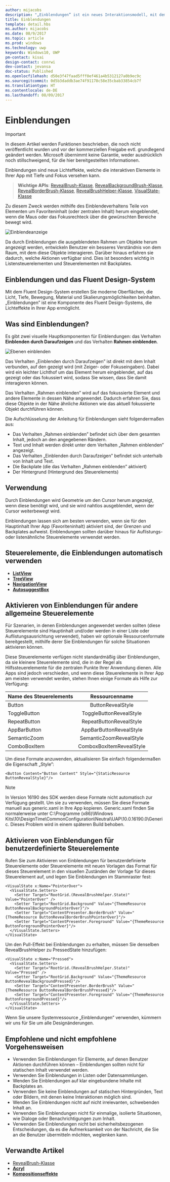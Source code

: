 ```yaml
---
author: mijacobs
description: "„Einblendungen” ist ein neues Interaktionsmodell, mit dem sich ein stärkerer Fokus und mehr Spaß in Ihre Anwendung bringen lassen."
title: Einblendungen
template: detail.hbs
ms.author: mijacobs
ms.date: 08/9/2017
ms.topic: article
ms.prod: windows
ms.technology: uwp
keywords: Windows10, UWP
pm-contact: kisai
design-contact: conrwi
dev-contact: jevansa
doc-status: Published
ms.openlocfilehash: d50e3f47faad5fff0ef461a4b5312127a0b9ec9c
ms.sourcegitcommit: 0d5b3daddb3ae74f91178c58e35cbab33854cb7f
ms.translationtype: HT
ms.contentlocale: de-DE
ms.lasthandoff: 08/09/2017
---
```

# <a name="reveal"></a>Einblendungen

> [!IMPORTANT]
> In diesem Artikel werden Funktionen beschrieben, die noch nicht veröffentlicht wurden und vor der kommerziellen Freigabe evtl. grundlegend geändert werden. Microsoft übernimmt keine Garantie, weder ausdrücklich noch stillschweigend, für die hier bereitgestellten Informationen.

Einblendungen sind neue Lichteffekte, welche die interaktiven Elemente in Ihrer App mit Tiefe und Fokus versehen kann.

> **Wichtige APIs**: [RevealBrush-Klasse](https://docs.microsoft.com/uwp/api/windows.ui.xaml.media.revealbrush), [RevealBackgroundBrush-Klasse](https://docs.microsoft.com/uwp/api/windows.ui.xaml.media.revealbackgroundbrush), [RevealBorderBrush-Klasse](https://docs.microsoft.com/uwp/api/windows.ui.xaml.media.revealborderbrush), [RevealBrushHelper-Klasse](https://docs.microsoft.com/uwp/api/windows.ui.xaml.media.revealbrushhelper), [VisualState-Klasse](https://docs.microsoft.com/en-us/uwp/api/Windows.UI.Xaml.VisualState)

Zu diesem Zweck werden mithilfe des Einblendeverhaltens Teile von Elementen um Favoriteninhalt (oder zentralen Inhalt) herum eingeblendet, wenn die Maus oder das Fokusrechteck über die gewünschten Bereiche bewegt wird.

![Einblendeanzeige](images/Nav_Reveal_Animation.gif)

Da durch Einblendungen die ausgeblendeten Rahmen um Objekte herum angezeigt werden, entwickeln Benutzer ein besseres Verständnis von dem Raum, mit dem diese Objekte interagieren. Darüber hinaus erfahren sie dadurch, welche Aktionen verfügbar sind. Dies ist besonders wichtig in Listensteuerelementen und Steuerelementen mit Backplates.

## <a name="reveal-and-the-fluent-design-system"></a>Einblendungen und das Fluent Design-System

 Mit dem Fluent Design-System erstellen Sie moderne Oberflächen, die Licht, Tiefe, Bewegung, Material und Skalierungsmöglichkeiten beinhalten. „Einblendungen” ist eine Komponente des Fluent Design-Systems, die Lichteffekte in Ihrer App ermöglicht. 

## <a name="what-is-reveal"></a>Was sind Einblendungen?

Es gibt zwei visuelle Hauptkomponenten für Einblendungen: das Verhalten **Einblenden durch Daraufzeigen** und das Verhalten **Rahmen einblenden**.

![Ebenen einblenden](images/RevealLayers.png)

Das Verhalten „Einblenden durch Daraufzeigen” ist direkt mit dem Inhalt verbunden, auf den gezeigt wird (mit Zeiger- oder Fokuseingaben). Dabei wird ein leichter Lichthof um das Element herum eingeblendet, auf das gezeigt oder das fokussiert wird, sodass Sie wissen, dass Sie damit interagieren können.

Das Verhalten „Rahmen einblenden” wird auf das fokussierte Element und andere Elemente in dessen Nähe angewendet. Dadurch erfahren Sie, dass diese Objekte in der Nähe ähnliche Aktionen wie das aktuell fokussierte Objekt durchführen können.

Die Aufschlüsselung der Anleitung für Einblendungen sieht folgendermaßen aus:

- Das Verhalten „Rahmen einblenden” befindet sich über dem gesamten Inhalt, jedoch an den angegebenen Rändern.
- Text und Inhalt werden direkt unter dem Verhalten „Rahmen einblenden” angezeigt.
- Das Verhalten „Einblenden durch Daraufzeigen” befindet sich unterhalb von Inhalt und Text.
- Die Backplate (die das Verhalten „Rahmen einblenden” aktiviert)
- Der Hintergrund (Hintergrund des Steuerelements)

<!--
<div class=”microsoft-internal-note”>
To create your own Reveal lighting effect for static comps or prototype purposes, see the full [uni design guidance](http://uni/DesignDepot.FrontEnd/#/ProductNav/3020/1/dv/?t=Resources%7CToolkit%7CReveal&f=Neon) for this effect in illustrator.
</div>
-->

## <a name="how-to-use-it"></a>Verwendung

Durch Einblendungen wird Geometrie um den Cursor herum angezeigt, wenn diese benötigt wird, und sie wird nahtlos ausgeblendet, wenn der Cursor weiterbewegt wird.

Einblendungen lassen sich am besten verwenden, wenn sie für den Hauptinhalt Ihrer App (Favoriteninhalt) aktiviert sind, der Grenzen und Backplates aufweist. Einblendungen sollten darüber hinaus für Auflistungs- oder listenähnliche Steuerelemente verwendet werden.

## <a name="controls-that-automatically-use-reveal"></a>Steuerelemente, die Einblendungen automatisch verwenden

- [**ListView**](../controls-and-patterns/lists.md)
- [**TreeView**](../controls-and-patterns/tree-view.md)
- [**NavigationView**](../controls-and-patterns/navigationview.md)
- [**AutosuggestBox**](../controls-and-patterns/auto-suggest-box.md)

## <a name="enabling-reveal-on-other-common-controls"></a>Aktivieren von Einblendungen für andere allgemeine Steuerelemente

Für Szenarien, in denen Einblendungen angewendet werden sollten (diese Steuerelemente sind Hauptinhalt und/oder werden in einer Liste oder Auflistungsausrichtung verwendet), haben wir optionale Ressourcenformate bereitgestellt, mithilfe derer Sie Einblendungen für solche Situationen aktivieren können.

Diese Steuerelemente verfügen nicht standardmäßig über Einblendungen, da sie kleinere Steuerelemente sind, die in der Regel als Hilfssteuerelemente für die zentralen Punkte Ihrer Anwendung dienen. Alle Apps sind jedoch verschieden, und wenn diese Steuerelemente in Ihrer App am meisten verwendet werden, stehen Ihnen einige Formate als Hilfe zur Verfügung:

| Name des Steuerelements   | Ressourcenname |
|----------|:-------------:|
| Button |  ButtonRevealStyle |
| ToggleButton | ToggleButtonRevealStyle |
| RepeatButton | RepeatButtonRevealStyle |
| AppBarButton | AppBarButtonRevealStyle |
| SemanticZoom | SemanticZoomRevealStyle |
| ComboBoxItem | ComboxBoxItemRevealStyle |

Um diese Formate anzuwenden, aktualisieren Sie einfach folgendermaßen die Eigenschaft „Style”:

```XAML
<Button Content="Button Content" Style="{StaticResource ButtonRevealStyle}"/>
```

> [!NOTE]
> In Version 16190 des SDK werden diese Formate nicht automatisch zur Verfügung gestellt. Um sie zu verwenden, müssen Sie diese Formate manuell aus generic.xaml in Ihre App kopieren. Generic.xaml finden Sie normalerweise unter C:\Programme (x86)\Windows Kits\10\DesignTime\CommonConfiguration\Neutral\UAP\10.0.16190.0\Generic. Dieses Problem wird in einem späteren Build behoben. 

## <a name="enabling-reveal-on-custom-controls"></a>Aktivieren von Einblendungen für benutzerdefinierte Steuerelemente

Rufen Sie zum Aktivieren von Einblendungen für benutzerdefinierte Steuerelemente oder Steuerelemente mit neuen Vorlagen das Format für dieses Steuerelement in den visuellen Zuständen der Vorlage für dieses Steuerelement auf, und legen Sie Einblendungen im Stammraster fest:

```xaml
<VisualState x:Name="PointerOver">
  <VisualState.Setters>
    <Setter Target="RootGrid.(RevealBrushHelper.State)" Value="PointerOver" />
    <Setter Target="RootGrid.Background" Value="{ThemeResource ButtonRevealBackgroundPointerOver}"/>
    <Setter Target="ContentPresenter.BorderBrush" Value="{ThemeResource ButtonRevealBorderBrushPointerOver}"/>
    <Setter Target="ContentPresenter.Foreground" Value="{ThemeResource ButtonForegroundPointerOver}"/>
  </VisualState.Setters>
</VisualState>
```

Um den Pull-Effekt bei Einblendungen zu erhalten, müssen Sie denselben RevealBrushHelper zu PressedState hinzufügen:

```xaml
<VisualState x:Name="Pressed">
  <VisualState.Setters>
    <Setter Target="RootGrid.(RevealBrushHelper.State)" Value="Pressed" />
    <Setter Target="RootGrid.Background" Value="{ThemeResource ButtonRevealBackgroundPressed}"/>
    <Setter Target="ContentPresenter.BorderBrush" Value="{ThemeResource ButtonRevealBorderBrushPressed}"/>
    <Setter Target="ContentPresenter.Foreground" Value="{ThemeResource ButtonForegroundPressed}"/>
  </VisualState.Setters>
</VisualState>
```


Wenn Sie unsere Systemressource „Einblendungen” verwenden, kümmern wir uns für Sie um alle Designänderungen.

## <a name="dos-and-donts"></a>Empfohlene und nicht empfohlene Vorgehensweisen
- Verwenden Sie Einblendungen für Elemente, auf denen Benutzer Aktionen durchführen können – Einblendungen sollten nicht für statischen Inhalt verwendet werden.
- Verwenden Sie Einblendungen in Listen oder Datensammlungen.
- Wenden Sie Einblendungen auf klar eingebundene Inhalte mit Backplates an.
- Verwenden Sie keine Einblendungen auf statischen Hintergründen, Text oder Bildern, mit denen keine Interaktionen möglich sind.
- Wenden Sie Einblendungen nicht auf nicht irrelevanten, schwebenden Inhalt an.
- Verwenden Sie Einblendungen nicht für einmalige, isolierte Situationen, wie Dialoge oder Benachrichtigungen zum Inhalt.
- Verwenden Sie Einblendungen nicht bei sicherheitsbezogenen Entscheidungen, da es die Aufmerksamkeit von der Nachricht, die Sie an die Benutzer übermitteln möchten, weglenken kann.

## <a name="related-articles"></a>Verwandte Artikel

- [RevealBrush-Klasse](https://docs.microsoft.com/uwp/api/windows.ui.xaml.media.revealbrush)
- [**Acryl**](acrylic.md)
- [**Kompositionseffekte**](https://msdn.microsoft.com/windows/uwp/graphics/composition-effects)
